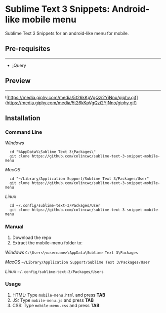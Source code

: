 # Sublime Text 3 Snippets: Android-like mobile menu
Sublime Text 3 Snippets for an android-like menu for mobile.


## Pre-requisites
--------------

* jQuery


## Preview
-------

![https://media.giphy.com/media/5t26kKpVgQzi2YjNno/giphy.gif](https://media.giphy.com/media/5t26kKpVgQzi2YjNno/giphy.gif)


## Installation

### **Command Line**

*Windows*

      cd "%AppData%\Sublime Text 3\Packages\"
      git clone https://github.com/colincwc/sublime-text-3-snippet-mobile-menu


*MacOS*

      cd "~/Library/Application Support/Sublime Text 3/Packages/User"
      git clone https://github.com/colincwc/sublime-text-3-snippet-mobile-menu


*Linux*

      cd ~/.config/sublime-text-3/Packages/User
      git clone https://github.com/colincwc/sublime-text-3-snippet-mobile-menu


### Manual

1. Download the repo
2. Extract the mobile-menu folder to:

*Windows* ```C:\Users\<username>\AppData\Sublime Text 3\Packages```

*MacOS* ```~/Library/Application Support/Sublime Text 3/Packages/User```

*Linux* ```~/.config/sublime-text-3/Packages/Users```


### Usage

1. HTML: Type `mobile-menu.html` and press **TAB**
2. JS:   Type `mobile-menu.js` and press **TAB**
3. CSS:  Type `mobile-menu.css` and press **TAB**
